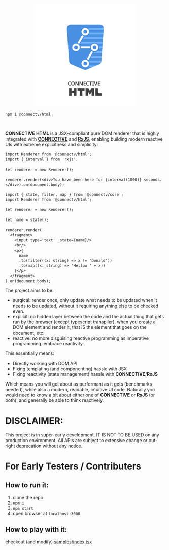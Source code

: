 <p align="center">
<img src="https://raw.githubusercontent.com/CONNECT-platform/connective-html/master/logo.svg?sanitize=true" width="320px"/>
</p>

```
npm i @connectv/html
```
<br>

**CONNECTIVE HTML** is a JSX-compliant pure DOM renderer that is highly integrated with [**CONNECTIVE**](https://connective.dev)
and [**RxJS**](https://rxjs-dev.firebaseapp.com/), enabling building modern reactive UIs with extreme explicitness
and simplicity:

```tsx
import Renderer from '@connectv/html';
import { interval } from 'rxjs';

let renderer = new Renderer();

renderer.render(<div>You have been here for {interval(1000)} seconds.</div>).on(document.body);
```

```tsx
import { state, filter, map } from '@connectv/core';
import Renderer from '@connectv/html';

let renderer = new Renderer();

let name = state();

renderer.render(
  <fragment>
    <input type='text' _state={name}/> 
    <br/>
    <p>{
      name
      .to(filter((x: string) => x != 'Donald'))
      .to(map((x: string) => 'Hellow ' + x))
    }</p>
  </fragment>
).on(document.body);
```

The project aims to be:

- surgical: render once, only update what needs to be updated when it needs to be updated, without it requiring anything else to be checked even.
- explicit: no hidden layer between the code and the actual thing that gets run by the browser (except typescript transpiler). when you create a DOM element and render it, that IS the element that goes on the document, etc.
- reactive: no more disguising reactive programming as imperative programming. embrace reactivity.

This essentially means:

- Directly working with DOM API
- Fixing templating (and componenting) hassle with JSX
- Fixing reactivity (state management) hassle with **CONNECTIVE**/**RxJS**

Which means you will get about as performant as it gets (benchmarks needed), while also a modern, readable, intuitive UI code. Naturally you would need to know a bit about either one of **CONNECTIVE** or **RxJS** (or both), and generally be able to think reactively.

# DISCLAIMER:

This project is in super-early development. IT IS NOT TO BE USED on any production environment. All APIs are subject to
extensive change or out-right deprecation without any notice.

# For Early Testers / Contributers

## How to run it:

1. clone the repo
2. `npm i`
3. `npm start`
4. open browser at `localhost:3000`

## How to play with it:

checkout (and modify) [samples/index.tsx](samples/index.tsx)
